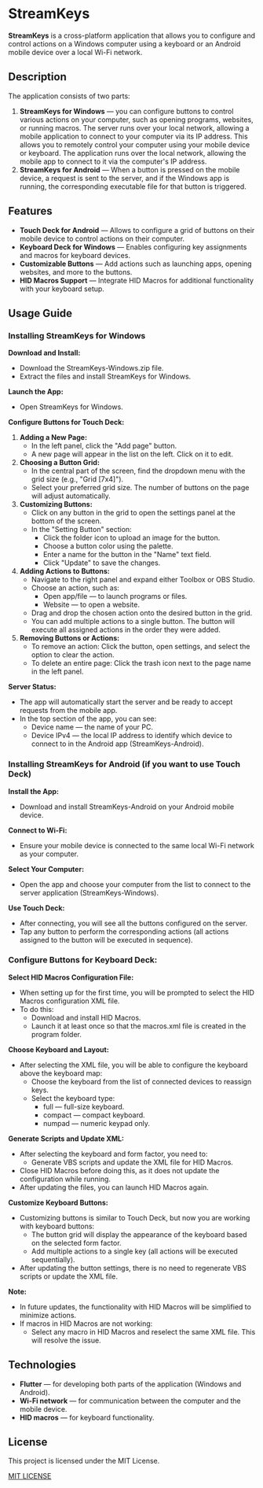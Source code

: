 # StreamKeys

**StreamKeys** is a cross-platform application that allows you to configure and control actions on a Windows computer using a keyboard or an Android mobile device over a local Wi-Fi network.

## Description

The application consists of two parts:
1. **StreamKeys for Windows** — you can configure buttons to control various actions on your computer, such as opening programs, websites, or running macros. The server runs over your local network, allowing a mobile application to connect to your computer via its IP address. This allows you to remotely control your computer using your mobile device or keyboard. The application runs over the local network, allowing the mobile app to connect to it via the computer's IP address.
2. **StreamKeys for Android** — When a button is pressed on the mobile device, a request is sent to the server, and if the Windows app is running, the corresponding executable file for that button is triggered.

## Features

- **Touch Deck for Android** — Allows to configure a grid of buttons on their mobile device to control actions on their computer.
- **Keyboard Deck for Windows** — Enables configuring key assignments and macros for keyboard devices.
- **Customizable Buttons** — Add actions such as launching apps, opening websites, and more to the buttons.
- **HID Macros Support** — Integrate HID Macros for additional functionality with your keyboard setup.

## Usage Guide

### Installing StreamKeys for Windows

**Download and Install:**
- Download the StreamKeys-Windows.zip file.
- Extract the files and install StreamKeys for Windows.

**Launch the App:**
- Open StreamKeys for Windows.

**Configure Buttons for Touch Deck:**
1. **Adding a New Page:**
   - In the left panel, click the "Add page" button.
   - A new page will appear in the list on the left. Click on it to edit.
2. **Choosing a Button Grid:**
   - In the central part of the screen, find the dropdown menu with the grid size (e.g., "Grid [7x4]").
   - Select your preferred grid size. The number of buttons on the page will adjust automatically.
3. **Customizing Buttons:**
   - Click on any button in the grid to open the settings panel at the bottom of the screen.
   - In the "Setting Button" section:
     - Click the folder icon to upload an image for the button.
     - Choose a button color using the palette.
     - Enter a name for the button in the "Name" text field.
     - Click "Update" to save the changes.
4. **Adding Actions to Buttons:**
   - Navigate to the right panel and expand either Toolbox or OBS Studio.
   - Choose an action, such as:
     - Open app/file — to launch programs or files.
     - Website — to open a website.
   - Drag and drop the chosen action onto the desired button in the grid.
   - You can add multiple actions to a single button. The button will execute all assigned actions in the order they were added.
5. **Removing Buttons or Actions:**
   - To remove an action: Click the button, open settings, and select the option to clear the action.
   - To delete an entire page: Click the trash icon next to the page name in the left panel.

**Server Status:**
- The app will automatically start the server and be ready to accept requests from the mobile app.
- In the top section of the app, you can see:
  - Device name — the name of your PC.
  - Device IPv4 — the local IP address to identify which device to connect to in the Android app (StreamKeys-Android).

### Installing StreamKeys for Android (if you want to use Touch Deck)

**Install the App:**
- Download and install StreamKeys-Android on your Android mobile device.

**Connect to Wi-Fi:**
- Ensure your mobile device is connected to the same local Wi-Fi network as your computer.

**Select Your Computer:**
- Open the app and choose your computer from the list to connect to the server application (StreamKeys-Windows).

**Use Touch Deck:**
- After connecting, you will see all the buttons configured on the server.
- Tap any button to perform the corresponding actions (all actions assigned to the button will be executed in sequence).

### Configure Buttons for Keyboard Deck:

**Select HID Macros Configuration File:**
- When setting up for the first time, you will be prompted to select the HID Macros configuration XML file.
- To do this:
  - Download and install HID Macros.
  - Launch it at least once so that the macros.xml file is created in the program folder.

**Choose Keyboard and Layout:**
- After selecting the XML file, you will be able to configure the keyboard above the keyboard map:
  - Choose the keyboard from the list of connected devices to reassign keys.
  - Select the keyboard type:
    - full — full-size keyboard.
    - compact — compact keyboard.
    - numpad — numeric keypad only.

**Generate Scripts and Update XML:**
- After selecting the keyboard and form factor, you need to:
  - Generate VBS scripts and update the XML file for HID Macros.
- Close HID Macros before doing this, as it does not update the configuration while running.
- After updating the files, you can launch HID Macros again.

**Customize Keyboard Buttons:**
- Customizing buttons is similar to Touch Deck, but now you are working with keyboard buttons:
  - The button grid will display the appearance of the keyboard based on the selected form factor.
  - Add multiple actions to a single key (all actions will be executed sequentially).
- After updating the button settings, there is no need to regenerate VBS scripts or update the XML file.

**Note:**
- In future updates, the functionality with HID Macros will be simplified to minimize actions.
- If macros in HID Macros are not working:
  - Select any macro in HID Macros and reselect the same XML file. This will resolve the issue.

## Technologies

- **Flutter** — for developing both parts of the application (Windows and Android).
- **Wi-Fi network** — for communication between the computer and the mobile device.
- **HID macros** — for keyboard functionality.

## License

This project is licensed under the MIT License.  

[MIT LICENSE](https://github.com/yevheniy-hliebov/StreamKeys/blob/main/LICENSE.txt)
